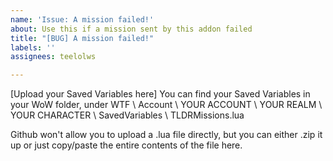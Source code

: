 ```yaml
---
name: 'Issue: A mission failed!'
about: Use this if a mission sent by this addon failed
title: "[BUG] A mission failed!"
labels: ''
assignees: teelolws

---
```


[Upload your Saved Variables here]
You can find your Saved Variables in your WoW folder, under WTF \ Account \ YOUR ACCOUNT \ YOUR REALM \ YOUR CHARACTER \ SavedVariables \ TLDRMissions.lua

Github won't allow you to upload a .lua file directly, but you can either .zip it up or just copy/paste the entire contents of the file here.

